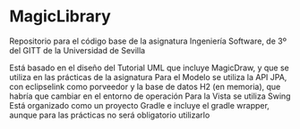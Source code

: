 # MagicLibrary

Repositorio para el código base de la asignatura Ingeniería Software, de 3º del GITT de la Universidad de Sevilla

Está basado en el diseño del Tutorial UML que incluye MagicDraw, y que se utiliza en las prácticas de la asignatura
Para el Modelo se utiliza la API JPA, con eclipselink como porveedor y la base de datos H2 (en memoria), que habría que cambiar en el entorno de operación
Para la Vista se utiliza Swing
Está organizado como un proyecto Gradle e incluye el gradle wrapper, aunque para las prácticas no será obligatorio utilizarlo

